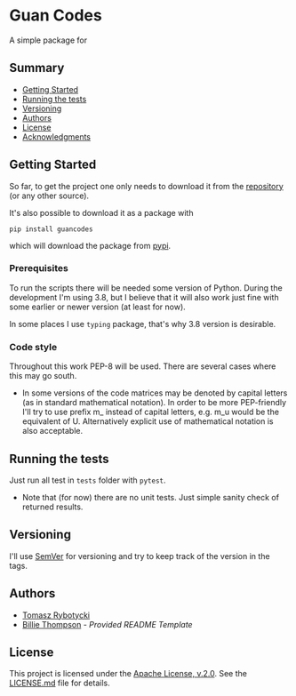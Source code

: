 # Guan Codes

A simple package for 

## Summary

  - [Getting Started](#getting-started)
  - [Running the tests](#running-the-tests)
  - [Versioning](#versioning)
  - [Authors](#authors)
  - [License](#license)
  - [Acknowledgments](#acknowledgments)

## Getting Started

So far, to get the project one only needs to download it from the
[repository](https://github.com/Tomev-CTP/GuanCodes) (or any other source).

It's also possible to download it as a package with

`pip install guancodes`

which will download the package from [pypi](https://pypi.org/project/BoSS/).

### Prerequisites

To run the scripts there will be needed some version of Python. During the development
I'm using 3.8, but I believe that it will also work just fine with some earlier or newer
version (at least for now).

In some places I use `typing` package, that's why 3.8 version is desirable.

### Code style

Throughout this work PEP-8 will be used. There are several cases where this may go south.

* In some versions of the code matrices may be denoted by capital letters (as in
standard mathematical notation). In order to be more PEP-friendly I'll try to use prefix
m_ instead of capital letters, e.g. m_u would be the equivalent of U. Alternatively
explicit use of mathematical notation is also acceptable. 

## Running the tests

Just run all test in `tests` folder with `pytest`.

* Note that (for now) there are no unit tests. Just simple sanity check of returned
results.

## Versioning

I'll use [SemVer](http://semver.org/) for versioning and try to keep track of the version in the tags. 

## Authors

  - [Tomasz Rybotycki](https://github.com/Tomev)
  - [Billie Thompson](https://github.com/PurpleBooth) - *Provided README Template* 

## License

This project is licensed under the [Apache License, v.2.0](LICENSE.md).
See the [LICENSE.md](LICENSE.md) file for details.